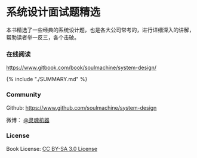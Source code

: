 # 系统设计面试题精选

本书精选了一些经典的系统设计题，也是各大公司常考的，进行详细深入的讲解，帮助读者举一反三，各个击破。


### 在线阅读

<https://www.gitbook.com/book/soulmachine/system-design/>


{% include "./SUMMARY.md" %}


### Community

Github: <https://www.github.com/soulmachine/system-design>

微博： [@灵魂机器](http://weibo.com/soulmachine)


### License
Book License: [CC BY-SA 3.0 License](http://creativecommons.org/licenses/by-sa/3.0/)
